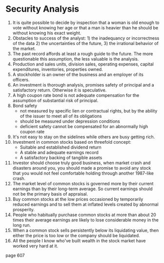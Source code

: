 # Security Analysis

1. It is quite possible to decide by inspection that a woman is old enough to vote without knowing her age or that a man is heavier than he should be without knowing his exact weight.
2. Obstacles to success of the analyst: 1) the inadequancy or incorrectness of the data 2) the uncertainties of the future, 3) the irrational behavior of the market.
3. The past record affords at least a rough guide to the future. The more questionable this assumption, the less valuable is the analysis. 
4. Production and sales units, division sales, operating expenses, capital expenditures, inventories, properties owned.
5. A stockholder is an owner of the business and an employer of its officers. 
6. An investment is thorough analysis, promises safety of principal and a satisfactory return. Otherwise it is speculative. 
7. A high coupon rate bond is not adequate compensation for the assumption of substantial risk of principal.
8. Bond safety 
    - not measured by specific lien or contractual rights, but by the ability of the issuer to meet all of its obligations
    - should be measured under depression conditions
    - deficient safety cannot be compensated for an abnormally high coupon rate
9. It's not easy to stay on the sidelines while others are busy getting rich.
10. Investment in common stocks based on threefold concept:
    - Suitable and established dividend return
    - A stable and adequate earnings record
    - A satisfactory backing of tangible assets
11. Investor should choose truly good business, when market crash and disasters around you, you should made a promise to avoid any stock that you would not feel comfortable holding through another 1987-like crash.
12. The market level of common stocks is governed more by their current earnings than by their long-term average. So current earnings should not be the primary basis of appraisal.
13. Buy common stocks at the low prices occasioned by temporarily reduced earnings and to sell them at inflated levels created by abnormal prosperity.
14. People who habitually purchase common stocks at more than about 20 times their average earnings are likely to lose considerable money in the long run.
15. When a common stock sells persistently below its liquidating value, then either the price is too low or the company should be liquidated.
16. All the people I know who've built wealth in the stock market have worked very hard at it.

page 607

